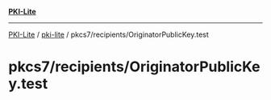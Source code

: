 [**PKI-Lite**](../../../../README.md)

---

[PKI-Lite](../../../../README.md) / [pki-lite](../../../README.md) / pkcs7/recipients/OriginatorPublicKey.test

# pkcs7/recipients/OriginatorPublicKey.test
